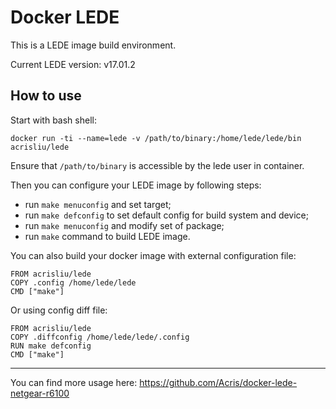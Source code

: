# Docker LEDE
This is a LEDE image build environment.

Current LEDE version: v17.01.2

## How to use
Start with bash shell:
```shell
docker run -ti --name=lede -v /path/to/binary:/home/lede/lede/bin acrisliu/lede
```

Ensure that `/path/to/binary` is accessible by the lede user in container.

Then you can configure your LEDE image by following steps:
- run `make menuconfig` and set target;
- run `make defconfig` to set default config for build system and device;
- run `make menuconfig` and modify set of package;
- run `make` command to build LEDE image.


You can also build your docker image with external configuration file:

```
FROM acrisliu/lede
COPY .config /home/lede/lede
CMD ["make"]
```

Or using config diff file:

```
FROM acrisliu/lede
COPY .diffconfig /home/lede/lede/.config
RUN make defconfig
CMD ["make"]
```

---

You can find more usage here: https://github.com/Acris/docker-lede-netgear-r6100
